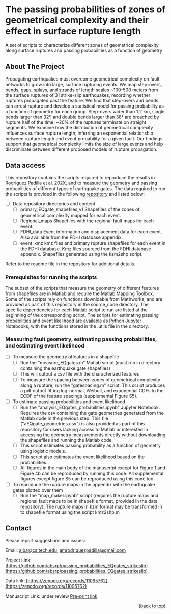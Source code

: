 # The passing probabilities of zones of geometrical complexity and their effect in surface rupture length
A set of scripts to characterize different zones of geometrical complexity along surface ruptures and passing probabilities as a function of geometry

<!-- ABOUT THE PROJECT -->
## About The Project
Propagating earthquakes must overcome geometrical complexity on fault networks to grow into large, surface rupturing events. We map step-overs, bends, gaps, splays, and strands of length scales ~100-500 meters from the surface ruptures of 31 strike-slip earthquakes, recording whether ruptures propagated past the feature. We find that step-overs and bends can arrest rupture and develop a statistical model for passing probability as a function of geometry for each group. Step-overs wider than 1.2 km, single bends larger than 32°, and double bends larger than 38° are breached by rupture half of the time. ~20% of the ruptures terminate on straight segments. We examine how the distribution of geometrical complexity influences surface rupture length, inferring an exponential relationship between rupture length and event probability for a given fault. Our findings support that geometrical complexity limits the size of large events and help discriminate between different proposed models of rupture propagation.

<!-- GETTING STARTED -->
## Data access

This repository contains the scripts required to reproduce the results in Rodriguez Padilla et al. 202X, and to measure the geometry and passing probabilities of different types of earthquake gates. The data required to run the scripts is provided in the following [repository](https://caltech-my.sharepoint.com/:f:/r/personal/alba_caltech_edu/Documents/GRL%20EQ%20gates%20materials/Data%20and%20code?csf=1&web=1&e=J9RgIm) and listed below:

- [ ] Data repository directories and content
    - [ ] primary_EQgate_shapefiles_v1
          Shapefiles of the zones of geometrical complexity mapped for each event. 
    - [ ] Regional_maps
          Shapefiles with the regional fault maps for each event.
    - [ ] FDHI_data
          Event information and displacement data for each event. Also available from the FDHI database appendix. 
    - [ ] event_kmz
          kmz files and primary rupture shapefiles for each event in the FDHI database. Kmz files sourced from the FDHI database appendix. Shapefiles generated using the kzm2shp script. 
          
Refer to the readme file in the repository for additional details. 

### Prerequisites for running the scripts

The subset of the scripts that measure the geometry of different features from shapefiles are in Matlab and require the Matlab Mapping Toolbox. Some of the scripts rely on functions downloable from Mathworks, and are provided as part of this repository in the source_code directory. The specific dependencies for each Matlab script to run are listed at the beginning of the corresponding script. The scripts for estimating passing probabilities and event likelihood are available as Python Jupyter Notebooks, with the functions stored in the .utils file in the directory.

<!-- CODE ROADMAP -->
### Measuring fault geometry, estimating passing probabilities, and estimating event likelihood

- [ ] To measure the geometry offeatures in a shapefile
    - [ ] Run the "measure_EQgates.m" Matlab script (must run in directory containing the earthquake gate shapefiles)
    - [ ] This will output a csv file with the characterized features
    - [ ] To measure the spacing between zones of geometrical complexity along a rupture, run the "gatespacing.m" script. This script produces a pdf output fitting log-normal, Weibull, and exponential CDFs to the ECDF of the feature spacings (supplemental Figure S5).

- [ ] To estimate passing probabilities and event likelihood
    - [ ] Run the "analysis_EQgates_probabilities.ipynb" Jupyter Notebook. Requires the csv containing the gate geometries generated from the Matlab code in the previous step. This file ("aEQgate_geometries.csv") is also provided as part of this repository for users lacking access to Matlab or interested in accessing the geometry measurements directly without downloading the shapefiles and running the Matlab code. 
    - [ ] This script estimates passing probability as a function of geometry using logistic models.
    - [ ] This script also estimates the event likelihood based on the probabilities.
    - [ ] All figures in the main body of the manuscript except for Figure 1 and Figure 4b can be reproduced by running this code. All supplemental figures except figure S5 can be reproduced using this code too.

- [ ] To reproduce the rupture maps in the appendix with the earthquake gates plotted over them
    - [ ] Run the "map_maker.ipynb" script (requires the rupture maps and regional fault maps to be in shapefile format, provided in the data repository). The rupture maps in kzm format may be transformed in to shapefile format using the script kmz2shp.m

<!-- CONTACT -->
## Contact

Please report suggestions and issues:

Email: alba@caltech.edu, amrodriguezpadilla@gmail.com

Project Link: [https://github.com/absrp/passing_probabilities_EQgates_strikeslip](https://github.com/absrp/passing_probabilities_EQgates_strikeslip)

Data link: [https://zenodo.org/records/11095762](https://zenodo.org/records/11095762)

Manuscript Link: under review
[Pre-print link](https://essopenarchive.org/users/700353/articles/687281-the-influence-of-earthquake-gates-on-surface-rupture-length)


<p align="right">(<a href="#readme-top">back to top</a>)</p>
